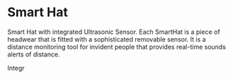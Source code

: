 # Smart Hat

Smart Hat with integrated Ultrasonic Sensor. Each SmartHat is a piece of headwear that is fitted with a sophisticated removable sensor. 
It is a distance monitoring tool for invident people that provides real-time sounds alerts of distance.

Integr
